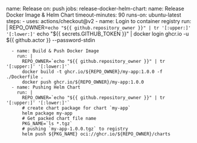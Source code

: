 name: Release
on: push
jobs:
  release-docker-helm-chart:
    name: Release Docker Image & Helm Chart
    timeout-minutes: 90
    runs-on: ubuntu-latest
    steps:
      - uses: actions/checkout@v2
      - name: Login to container registry
        run: |
          REPO_OWNER=`echo "${{ github.repository_owner }}" | tr '[:upper:]' '[:lower:]'`
          echo "${{ secrets.GITHUB_TOKEN }}" | docker login ghcr.io -u ${{ github.actor }} --password-stdin
          
      - name: Build & Push Docker Image
        run: |
          REPO_OWNER=`echo "${{ github.repository_owner }}" | tr '[:upper:]' '[:lower:]'`
          docker build -t ghcr.io/${REPO_OWNER}/my-app:1.0.0 -f ./Dockerfile .
          docker push ghcr.io/${REPO_OWNER}/my-app:1.0.0
      - name: Pushing Helm Chart
        run: |
          REPO_OWNER=`echo "${{ github.repository_owner }}" | tr '[:upper:]' '[:lower:]'`
          # create chart package for chart `my-app`
          helm package my-app
          # Get packed chart file name
          PKG_NAME=`ls *.tgz`
          # pushing `my-app-1.0.0.tgz` to registry
          helm push ${PKG_NAME} oci://ghcr.io/${REPO_OWNER}/charts
